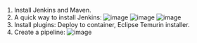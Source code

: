1) Install Jenkins and Maven.
2) A quick way to install Jenkins:
   ![image](https://github.com/iemad/Learning-DevOps-2023/assets/17620076/7c9b706a-88a4-4a1d-a23b-233efc9336bd)
   ![image](https://github.com/iemad/Learning-DevOps-2023/assets/17620076/c73d4a77-99a1-4387-8fc6-1bb006ad9d5c)
   ![image](https://github.com/iemad/Learning-DevOps-2023/assets/17620076/4e732832-4c1f-43e9-9daa-df144f8729d0)
3) Install plugins: Deploy to container, Eclipse Temurin installer.
4) Create a pipeline: ![image](https://github.com/iemad/Learning-DevOps-2023/assets/17620076/6916d263-00d1-4097-b02f-ca93c6fa5120)



